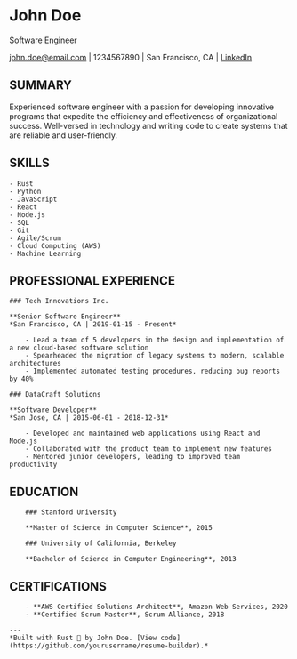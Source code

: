 # John Doe

Software Engineer

john.doe@email.com | 1234567890 | San Francisco, CA | [LinkedIn](https://www.linkedin.com/in/johndoe)

## SUMMARY

Experienced software engineer with a passion for developing innovative programs that expedite the efficiency and effectiveness of organizational success. Well-versed in technology and writing code to create systems that are reliable and user-friendly.

## SKILLS

    - Rust
    - Python
    - JavaScript
    - React
    - Node.js
    - SQL
    - Git
    - Agile/Scrum
    - Cloud Computing (AWS)
    - Machine Learning

## PROFESSIONAL EXPERIENCE

    ### Tech Innovations Inc.

    **Senior Software Engineer**
    *San Francisco, CA | 2019-01-15 - Present*

        - Lead a team of 5 developers in the design and implementation of a new cloud-based software solution
        - Spearheaded the migration of legacy systems to modern, scalable architectures
        - Implemented automated testing procedures, reducing bug reports by 40%

    ### DataCraft Solutions

    **Software Developer**
    *San Jose, CA | 2015-06-01 - 2018-12-31*

        - Developed and maintained web applications using React and Node.js
        - Collaborated with the product team to implement new features
        - Mentored junior developers, leading to improved team productivity


## EDUCATION

        ### Stanford University

        **Master of Science in Computer Science**, 2015

        ### University of California, Berkeley

        **Bachelor of Science in Computer Engineering**, 2013


## CERTIFICATIONS

        - **AWS Certified Solutions Architect**, Amazon Web Services, 2020
        - **Certified Scrum Master**, Scrum Alliance, 2018

    ---
    *Built with Rust 🧡 by John Doe. [View code](https://github.com/yourusername/resume-builder).*
